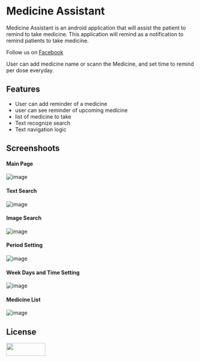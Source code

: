 # Medicine Assistant

Medicine Assistant is an android application that will assist the patient to remind to take medicine. This application will remind as a notification to remind patients to take medicine.

Follow us on [Facebook](https://www.facebook.com/Medicine-Assistant-106108904666969 )

User can add medicine name or scann the Medicine, and set time to remind per dose everyday.



## Features

* User can add reminder of a medicine
* user can see reminder of upcoming medicine
* list of medicine to take
* Text recognize search
* Text navigation logic

## Screenshoots
#### Main Page

![image](https://user-images.githubusercontent.com/64863436/100025796-5ccdb580-2d9e-11eb-8fbd-14a841c245db.png)


#### Text Search


![image](https://user-images.githubusercontent.com/64863436/100049177-90730480-2dcb-11eb-9a9d-447ebab134da.png)
#### Image Search
![image](https://user-images.githubusercontent.com/64863436/100049539-6d952000-2dcc-11eb-840d-84f68f89e40c.png)
#### Period Setting
![image](https://user-images.githubusercontent.com/64863436/100049581-88679480-2dcc-11eb-8e2f-b6f16bdc347d.png)
#### Week Days and Time Setting

![image](https://user-images.githubusercontent.com/64863436/100049205-a1237a80-2dcb-11eb-9e5e-3fe7b249cbeb.png)
#### Medicine List
![image](https://user-images.githubusercontent.com/64863436/100049631-aaf9ad80-2dcc-11eb-8128-58394a272e53.png)

##  License


<a href="https://play.google.com/store/apps/details?id=com.smartdigital.medicine" >
<img src="https://raw.githubusercontent.com/Ramotion/react-native-circle-menu/master/google_play@2x.png" width="104" height="34"></a>
